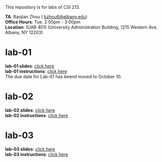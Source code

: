 This repository is for labs of CSI 213.


**TA**: Baojian Zhou ( bzhou6@albany.edu) \
**Office Hours**: Tue. 2:00pm - 3:00pm    \
**Location**: (UAB 401) (University Administration Building, 1215 Western Ave, Albany, NY 12203)


# lab-01
**lab-01 slides**: [click here](https://docs.google.com/presentation/d/1CRnZOpAzPRDe7-XrciRgcUprY1UgALnRaWO2ZyCV8MQ/edit?usp=sharing) \
**lab-01 instructions**: [click here](https://docs.google.com/document/d/1ClnJHD79CQt70hUxhUqdDAvNq2DpmkxPs_7LtYVWbnM/edit?usp=sharing) \
The due date for Lab-01 has beend moved to October 10.

# lab-02
**lab-02 slides**: [click here](https://docs.google.com/presentation/d/1owjSWNzkWIeu143I9hmR_AtlBAwUROqdx2PSL8ipNvw/edit?usp=sharing) \
**lab-02 instructions**: [click here](https://docs.google.com/document/d/18lx4WmN8Y2-pZJQXIy1bq-oTkyvTuxjtexeq0Ru0rD0/edit?usp=sharing)


# lab-03
**lab-03 slides**: [click here](https://docs.google.com/presentation/d/1CgteDy9GONwcmjQL8SSh2uuRren4145VVrDvjTr-Q5E/edit?usp=sharing) \
**lab-03 instructions**: [click here](https://docs.google.com/document/d/1qi90Xuu9CpYkn10-xYLS8S3sZiAqDaXswns8eOfeed8/edit?usp=sharing)
